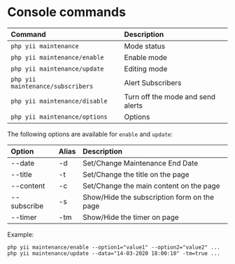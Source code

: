 Console commands
================

| Command                           | Description                             |
|:--------------------------------- |:--------------------------------------- |
| `php yii maintenance`             | Mode status                             |
| `php yii maintenance/enable`      | Enable mode                             |
| `php yii maintenance/update`      | Editing mode                            |
| `php yii maintenance/subscribers` | Alert Subscribers                       |
| `php yii maintenance/disable`     | Turn off the mode and send alerts       |
| `php yii maintenance/options`     | Options                                 |

The following options are available for `enable` and `update`:

| Option      | Alias | Description                                         |
|:----------- |:----- |:--------------------------------------------------- |
| --date      |  -d   | Set/Change Maintenance End Date                     |
| --title     |  -t   | Set/Change the title on the page                    |
| --content   |  -c   | Set/Change the main content on the page             |
| --subscribe |  -s   | Show/Hide the subscription form on the page         |
| --timer     |  -tm  | Show/Hide the timer on page                         | 

Example:
```
php yii maintenance/enable --option1="value1" --option2="value2" ...
php yii maintenance/update --data="14-03-2020 18:00:10" -tm=true ...
```
